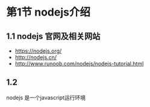 # 第1节 nodejs介绍

1.1 nodejs 官网及相关网站
--- 
* https://nodejs.org/
* http://nodejs.cn/
* http://www.runoob.com/nodejs/nodejs-tutorial.html

1.2
---
nodejs 是一个javascript运行环境


